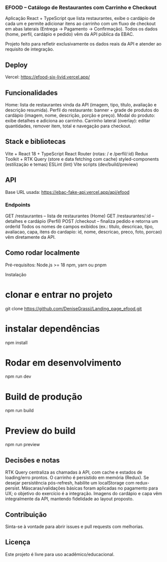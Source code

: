 ### EFOOD – Catálogo de Restaurantes com Carrinho e Checkout

Aplicação React + TypeScript que lista restaurantes, exibe o cardápio de cada um e permite adicionar itens ao carrinho com um fluxo de checkout em abas laterais (Entrega → Pagamento → Confirmação).
Todos os dados (home, perfil, cardápio e pedido) vêm da API pública da EBAC.

 Projeto feito para refletir exclusivamente os dados reais da API e atender ao requisito de integração.

## Deploy
Vercel: https://efood-six-livid.vercel.app/

## Funcionalidades
Home: lista de restaurantes vinda da API (imagem, tipo, título, avaliação e descrição resumida).
Perfil do restaurante: banner + grade de produtos do cardápio (imagem, nome, descrição, porção e preço).
Modal do produto: exibe detalhes e adiciona ao carrinho.
Carrinho lateral (overlay): editar quantidades, remover item, total e navegação para checkout.

## Stack e bibliotecas
Vite + React 18 + TypeScript
React Router (rotas: / e /perfil/:id)
Redux Toolkit + RTK Query (store e data fetching com cache)
styled-components (estilização e temas)
ESLint (lint)
Vite scripts (dev/build/preview)

## API
Base URL usada: https://ebac-fake-api.vercel.app/api/efood

### Endpoints
GET /restaurantes – lista de restaurantes (Home)
GET /restaurantes/:id – detalhes e cardápio (Perfil)
POST /checkout – finaliza pedido e retorna um orderId
Todos os nomes de campos exibidos (ex.: titulo, descricao, tipo, avaliacao, capa, itens do cardapio: id, nome, descricao, preco, foto, porcao) vêm diretamente da API.

## Como rodar localmente
Pré-requisitos: 
  Node.js >= 18
  npm, yarn ou pnpm

Instalação
# clonar e entrar no projeto
git clone https://github.com/DeniseGrassi/Landing_page_efood.git

# instalar dependências
npm install

# Rodar em desenvolvimento
npm run dev

# Build de produção
npm run build

# Preview do build
npm run preview

## Decisões e notas
RTK Query centraliza as chamadas à API, com cache e estados de loading/erro prontos.
O carrinho é persistido em memória (Redux). Se desejar persistência pós-refresh, habilite um localStorage com redux-persist.
Máscaras/validações básicas foram aplicadas no pagamento para UX; o objetivo do exercício é a integração.
Imagens do cardápio e capa vêm integralmente da API, mantendo fidelidade ao layout proposto.

## Contribuição
Sinta-se à vontade para abrir issues e pull requests com melhorias.

## Licença
Este projeto é livre para uso acadêmico/educacional.
